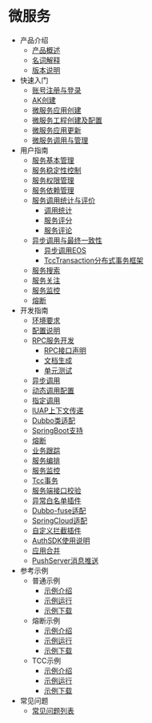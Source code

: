 # 微服务

* 产品介绍
  * [产品概述](articles/cservice/1-/1.1/introduction.md)
  * [名词解释](articles/cservice/1-/1.2/manual.md)
  * [版本说明](articles/cservice/1-/1.3/manual.md)
* 快速入门
  * [账号注册与登录](articles/cservice/2-/2.1/manual.md)
  * [AK创建](articles/cservice/2-/2.2/manual.md)
  * [微服务应用创建](articles/cservice/2-/2.3/manual.md)
  * [微服务工程创建及配置](articles/cservice/2-/2.4/manual.md)
  * [微服务应用更新](articles/cservice/2-/2.5/manual.md)
  * [微服务调用与管理](articles/cservice/2-/2.6/manual.md)
* 用户指南
  * [服务基本管理](articles/cservice/3-/3.1/manual.md)
  * [服务稳定性控制](articles/cservice/3-/3.2/manual.md)
  * [服务权限管理](articles/cservice/3-/3.3/manual.md)
  * [服务依赖管理](articles/cservice/3-/3.4/manual.md)
  * [服务调用统计与评价](articles/cservice/3-/3.5/manual.md)
	  * [调用统计](articles/cservice/3-/3.5/3.5.1/call_count.md)
	  * [服务评分](articles/cservice/3-/3.5/3.5.2/grade.md)
	  * [服务评论](articles/cservice/3-/3.5/3.5.3/comment.md)
  * [异步调用与最终一致性](articles/cservice/3-/3.6/manual.md)
	  * [异步调用EOS](articles/cservice/3-/3.6/3.6.1/manual.md)
	  * [TccTransaction分布式事务框架](articles/cservice/3-/3.6/3.6.2/tcc_manual.md)
  * [服务搜索](articles/cservice/3-/3.7/manual.md)
  * [服务关注](articles/cservice/3-/3.8/manual.md)
  * [服务监控](articles/cservice/3-/3.10/manual.md)
  * [熔断](articles/cservice/3-/3.11/manual.md)
* 开发指南
  * [环境要求](articles/cservice/4-/4.1/manual.md)
  * [配置说明](articles/cservice/4-/4.2/manual.md)
  * [RPC服务开发](articles/cservice/4-/4.3/manual.md)
	  * [RPC接口声明](articles/cservice/4-/4.3/4.3.1/manual.md)
	  * [文档生成](articles/cservice/4-/4.3/4.3.2/manual.md)
	  * [单元测试](articles/cservice/4-/4.3/4.3.3/manual.md)
  * [异步调用](articles/cservice/4-/4.4/manual.md)
  * [动态调用配置](articles/cservice/4-/4.5/manual.md)
  * [指定调用](articles/cservice/4-/4.6/manual.md)
  * [IUAP上下文传递](articles/cservice/4-/4.7/manual.md)
  * [Dubbo类适配](articles/cservice/4-/4.8/manual.md)
  * [SpringBoot支持](articles/cservice/4-/4.9/manual.md)
  * [熔断](articles/cservice/4-/4.10/manual.md)
  * [业务跟踪](articles/cservice/4-/4.11/manual.md)
  * [服务编排](articles/cservice/4-/4.12/manual.md)
  * [服务监控](articles/cservice/4-/4.13/manual.md)
  * [Tcc事务](articles/cservice/4-/4.14/manual.md)
  * [服务端接口校验](articles/cservice/4-/4.15/manual.md)
  * [异常白名单插件](articles/cservice/4-/4.16/manual.md)
  * [Dubbo-fuse适配](articles/cservice/4-/4.17/manual.md)
  * [SpringCloud适配](articles/cservice/4-/4.18/manual.md)
  * [自定义拦截插件](articles/cservice/4-/4.19/manual.md)
  * [AuthSDK使用说明](articles/cservice/4-/4.20/manual.md)
  * [应用合并](articles/cservice/4-/4.21/manual.md)
  * [PushServer消息推送](articles/cservice/4-/4.22/manual.md)
* 参考示例
  * 普通示例
      * [示例介绍](articles/cservice/5-/5.1/5.1.1/manual.md)
      * [示例运行](articles/cservice/5-/5.1/5.1.2/manual.md)
      * [示例下载](articles/cservice/5-/5.1/5.1.3/manual.md)
  * 熔断示例
      * [示例介绍](articles/cservice/5-/5.2/5.2.1/manual.md)
      * [示例运行](articles/cservice/5-/5.2/5.2.2/manual.md)
      * [示例下载](articles/cservice/5-/5.2/5.2.3/manual.md)
  * TCC示例
      * [示例介绍](articles/cservice/5-/5.3/5.3.1/manual.md)
      * [示例运行](articles/cservice/5-/5.3/5.3.2/manual.md)
      * [示例下载](articles/cservice/5-/5.3/5.3.3/manual.md)
* 常见问题
  * [常见问题列表](articles/cservice/6-/manual.md)
